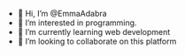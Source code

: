- 👋 Hi, I’m @EmmaAdabra
- 👀 I’m interested in programming.
- 🌱 I’m currently learning web development
- 💞️ I’m looking to collaborate on this platform

